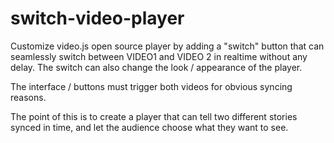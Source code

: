 # switch-video-player

Customize video.js open source player by adding a "switch" button that can  seamlessly switch between VIDEO1 and VIDEO 2 in realtime without any delay. The switch can also change the look / appearance of the player. 

The interface / buttons must trigger both videos for obvious syncing reasons.

The point of this is to create a player that can tell two different stories synced in time, and let the audience choose what they want to see. 

